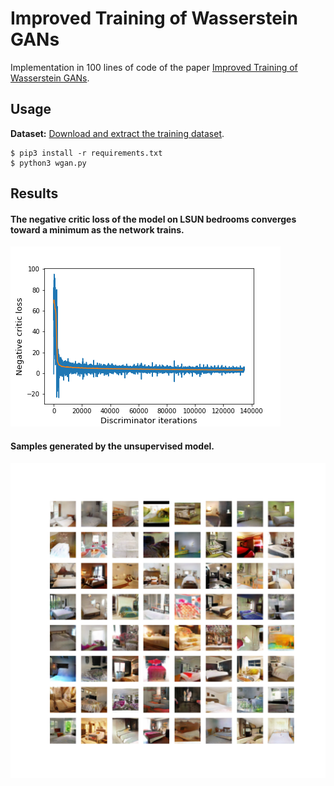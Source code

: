# Improved Training of Wasserstein GANs

Implementation in 100 lines of code of the paper [Improved Training of Wasserstein GANs](https://arxiv.org/abs/1704.00028).

## Usage

**Dataset:** [Download and extract the training dataset](https://github.com/fyu/lsun).

```commandline
$ pip3 install -r requirements.txt
$ python3 wgan.py
```

## Results

#### The negative critic loss of the model on LSUN bedrooms converges toward a minimum as the network trains.
![](Imgs/wgan_loss.png)

#### Samples generated by the unsupervised model.
![](Imgs/generated_samples.png)

